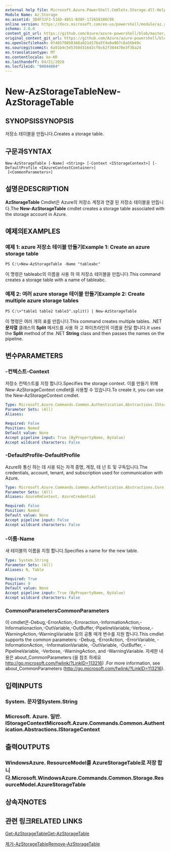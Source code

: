 ```yaml
---
external help file: Microsoft.Azure.PowerShell.Cmdlets.Storage.dll-Help.xml
Module Name: Az.Storage
ms.assetid: 3B4F32F3-51ED-4851-B38F-172658186C96
online version: https://docs.microsoft.com/en-us/powershell/module/az.storage/new-azstoragetable
schema: 2.0.0
content_git_url: https://github.com/Azure/azure-powershell/blob/master/src/Storage/Storage.Management/help/New-AzStorageTable.md
original_content_git_url: https://github.com/Azure/azure-powershell/blob/master/src/Storage/Storage.Management/help/New-AzStorageTable.md
ms.openlocfilehash: 0f46570858368a821d176a5f4e0a907c8a56b49c
ms.sourcegitcommit: 6a91b4c545350d316d3cf8c62f384478e3f3ba24
ms.translationtype: MT
ms.contentlocale: ko-KR
ms.lasthandoff: 04/21/2020
ms.locfileid: "94044684"
---
```

# <span data-ttu-id="9b2f4-101">New-AzStorageTable</span><span class="sxs-lookup"><span data-stu-id="9b2f4-101">New-AzStorageTable</span></span>

## <span data-ttu-id="9b2f4-102">SYNOPSIS</span><span class="sxs-lookup"><span data-stu-id="9b2f4-102">SYNOPSIS</span></span>
<span data-ttu-id="9b2f4-103">저장소 테이블을 만듭니다.</span><span class="sxs-lookup"><span data-stu-id="9b2f4-103">Creates a storage table.</span></span>

## <span data-ttu-id="9b2f4-104">구문과</span><span class="sxs-lookup"><span data-stu-id="9b2f4-104">SYNTAX</span></span>

```
New-AzStorageTable [-Name] <String> [-Context <IStorageContext>] [-DefaultProfile <IAzureContextContainer>]
 [<CommonParameters>]
```

## <span data-ttu-id="9b2f4-105">설명은</span><span class="sxs-lookup"><span data-stu-id="9b2f4-105">DESCRIPTION</span></span>
<span data-ttu-id="9b2f4-106">**AzStorageTable** Cmdlet은 Azure의 저장소 계정과 연결 된 저장소 테이블을 만듭니다.</span><span class="sxs-lookup"><span data-stu-id="9b2f4-106">The **New-AzStorageTable** cmdlet creates a storage table associated with the storage account in Azure.</span></span>

## <span data-ttu-id="9b2f4-107">예제의</span><span class="sxs-lookup"><span data-stu-id="9b2f4-107">EXAMPLES</span></span>

### <span data-ttu-id="9b2f4-108">예제 1: azure 저장소 테이블 만들기</span><span class="sxs-lookup"><span data-stu-id="9b2f4-108">Example 1: Create an azure storage table</span></span>
```
PS C:\>New-AzStorageTable -Name "tableabc"
```

<span data-ttu-id="9b2f4-109">이 명령은 tableabc의 이름을 사용 하 여 저장소 테이블을 만듭니다.</span><span class="sxs-lookup"><span data-stu-id="9b2f4-109">This command creates a storage table with a name of tableabc.</span></span>

### <span data-ttu-id="9b2f4-110">예제 2: 여러 azure storage 테이블 만들기</span><span class="sxs-lookup"><span data-stu-id="9b2f4-110">Example 2: Create multiple azure storage tables</span></span>
```
PS C:\>"table1 table2 table3".split() | New-AzStorageTable
```

<span data-ttu-id="9b2f4-111">이 명령은 여러 개의 표를 만듭니다.</span><span class="sxs-lookup"><span data-stu-id="9b2f4-111">This command creates multiple tables.</span></span>
<span data-ttu-id="9b2f4-112">.NET **문자열** 클래스의 **Split** 메서드를 사용 하 고 파이프라인의 이름을 전달 합니다.</span><span class="sxs-lookup"><span data-stu-id="9b2f4-112">It uses the **Split** method of the .NET **String** class and then passes the names on the pipeline.</span></span>

## <span data-ttu-id="9b2f4-113">변수</span><span class="sxs-lookup"><span data-stu-id="9b2f4-113">PARAMETERS</span></span>

### <span data-ttu-id="9b2f4-114">-컨텍스트</span><span class="sxs-lookup"><span data-stu-id="9b2f4-114">-Context</span></span>
<span data-ttu-id="9b2f4-115">저장소 컨텍스트를 지정 합니다.</span><span class="sxs-lookup"><span data-stu-id="9b2f4-115">Specifies the storage context.</span></span>
<span data-ttu-id="9b2f4-116">이를 만들기 위해 New-AzStorageContext cmdlet을 사용할 수 있습니다.</span><span class="sxs-lookup"><span data-stu-id="9b2f4-116">To create it, you can use the New-AzStorageContext cmdlet.</span></span>

```yaml
Type: Microsoft.Azure.Commands.Common.Authentication.Abstractions.IStorageContext
Parameter Sets: (All)
Aliases:

Required: False
Position: Named
Default value: None
Accept pipeline input: True (ByPropertyName, ByValue)
Accept wildcard characters: False
```

### <span data-ttu-id="9b2f4-117">-DefaultProfile</span><span class="sxs-lookup"><span data-stu-id="9b2f4-117">-DefaultProfile</span></span>
<span data-ttu-id="9b2f4-118">Azure와 통신 하는 데 사용 되는 자격 증명, 계정, 테 넌 트 및 구독입니다.</span><span class="sxs-lookup"><span data-stu-id="9b2f4-118">The credentials, account, tenant, and subscription used for communication with Azure.</span></span>

```yaml
Type: Microsoft.Azure.Commands.Common.Authentication.Abstractions.Core.IAzureContextContainer
Parameter Sets: (All)
Aliases: AzureRmContext, AzureCredential

Required: False
Position: Named
Default value: None
Accept pipeline input: False
Accept wildcard characters: False
```

### <span data-ttu-id="9b2f4-119">-이름</span><span class="sxs-lookup"><span data-stu-id="9b2f4-119">-Name</span></span>
<span data-ttu-id="9b2f4-120">새 테이블의 이름을 지정 합니다.</span><span class="sxs-lookup"><span data-stu-id="9b2f4-120">Specifies a name for the new table.</span></span>

```yaml
Type: System.String
Parameter Sets: (All)
Aliases: N, Table

Required: True
Position: 0
Default value: None
Accept pipeline input: True (ByPropertyName, ByValue)
Accept wildcard characters: False
```

### <span data-ttu-id="9b2f4-121">CommonParameters</span><span class="sxs-lookup"><span data-stu-id="9b2f4-121">CommonParameters</span></span>
<span data-ttu-id="9b2f4-122">이 cmdlet은-Debug,-ErrorAction,-Erroraction,-InformationAction,-Informationaction,-OutVariable,-OutBuffer,-PipelineVariable,-Verbose,-WarningAction,-WarningVariable 등의 공통 매개 변수를 지원 합니다.</span><span class="sxs-lookup"><span data-stu-id="9b2f4-122">This cmdlet supports the common parameters: -Debug, -ErrorAction, -ErrorVariable, -InformationAction, -InformationVariable, -OutVariable, -OutBuffer, -PipelineVariable, -Verbose, -WarningAction, and -WarningVariable.</span></span> <span data-ttu-id="9b2f4-123">자세한 내용은 about_CommonParameters (을 참조 하세요 http://go.microsoft.com/fwlink/?LinkID=113216) .</span><span class="sxs-lookup"><span data-stu-id="9b2f4-123">For more information, see about_CommonParameters (http://go.microsoft.com/fwlink/?LinkID=113216).</span></span>

## <span data-ttu-id="9b2f4-124">입력</span><span class="sxs-lookup"><span data-stu-id="9b2f4-124">INPUTS</span></span>

### <span data-ttu-id="9b2f4-125">System. 문자열</span><span class="sxs-lookup"><span data-stu-id="9b2f4-125">System.String</span></span>

### <span data-ttu-id="9b2f4-126">Microsoft. Azure. 일반. IStorageContext</span><span class="sxs-lookup"><span data-stu-id="9b2f4-126">Microsoft.Azure.Commands.Common.Authentication.Abstractions.IStorageContext</span></span>

## <span data-ttu-id="9b2f4-127">출력</span><span class="sxs-lookup"><span data-stu-id="9b2f4-127">OUTPUTS</span></span>

### <span data-ttu-id="9b2f4-128">WindowsAzure. ResourceModel를 AzureStorageTable로 저장 합니다.</span><span class="sxs-lookup"><span data-stu-id="9b2f4-128">Microsoft.WindowsAzure.Commands.Common.Storage.ResourceModel.AzureStorageTable</span></span>

## <span data-ttu-id="9b2f4-129">상속자</span><span class="sxs-lookup"><span data-stu-id="9b2f4-129">NOTES</span></span>

## <span data-ttu-id="9b2f4-130">관련 링크</span><span class="sxs-lookup"><span data-stu-id="9b2f4-130">RELATED LINKS</span></span>

[<span data-ttu-id="9b2f4-131">Get-AzStorageTable</span><span class="sxs-lookup"><span data-stu-id="9b2f4-131">Get-AzStorageTable</span></span>](./Get-AzStorageTable.md)

[<span data-ttu-id="9b2f4-132">제거-AzStorageTable</span><span class="sxs-lookup"><span data-stu-id="9b2f4-132">Remove-AzStorageTable</span></span>](./Remove-AzStorageTable.md)


